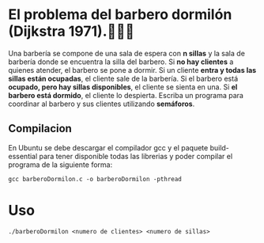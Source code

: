 # El problema del barbero dormilón (Dijkstra 1971).💈💇‍♂️

Una barbería se compone de una sala de espera con **n sillas** y la sala de barbería donde se encuentra la silla del barbero. Si **no hay clientes** a quienes atender, el barbero se pone a dormir. Si un cliente **entra y todas las sillas están ocupadas**, el cliente sale de la barbería. Si el barbero está **ocupado, pero hay sillas disponibles**, el cliente se sienta en una. Si **el barbero está dormido**, el cliente lo despierta. Escriba un programa para coordinar al barbero y sus clientes utilizando **semáforos**.

## Compilacion

En Ubuntu se debe descargar el compilador gcc y el paquete build-essential para tener disponible todas las librerias y poder compilar el programa de la siguiente forma:

`gcc barberoDormilon.c -o barberoDormilon -pthread`

# Uso

`./barberoDormilon <numero de clientes> <numero de sillas>`
